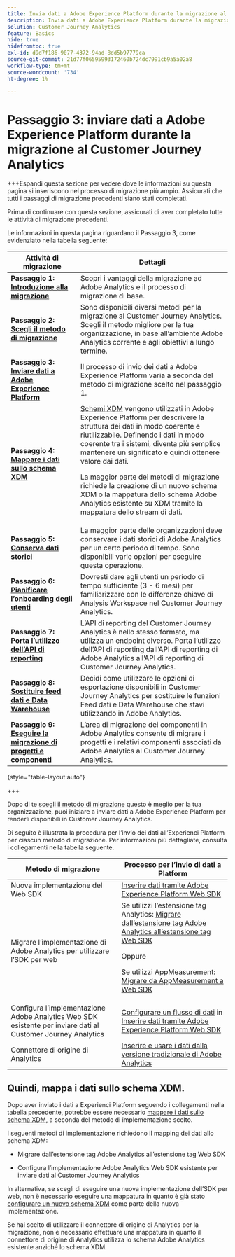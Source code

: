 ```yaml
---
title: Invia dati a Adobe Experience Platform durante la migrazione al Customer Journey Analytics
description: Invia dati a Adobe Experience Platform durante la migrazione al Customer Journey Analytics
solution: Customer Journey Analytics
feature: Basics
hide: true
hidefromtoc: true
exl-id: d9d7f186-9077-4372-94ad-8dd5b97779ca
source-git-commit: 21d77f06595993172460b724dc7991cb9a5a02a8
workflow-type: tm+mt
source-wordcount: '734'
ht-degree: 1%

---
```


# Passaggio 3: inviare dati a Adobe Experience Platform durante la migrazione al Customer Journey Analytics

+++Espandi questa sezione per vedere dove le informazioni su questa pagina si inseriscono nel processo di migrazione più ampio. Assicurati che tutti i passaggi di migrazione precedenti siano stati completati.

Prima di continuare con questa sezione, assicurati di aver completato tutte le attività di migrazione precedenti.

Le informazioni in questa pagina riguardano il Passaggio 3, come evidenziato nella tabella seguente:

| Attività di migrazione | Dettagli |
|---------|----------|
| **Passaggio 1: [Introduzione alla migrazione](/help/getting-started/cja-migration/cja-migration-getstarted.md)** | Scopri i vantaggi della migrazione ad Adobe Analytics e il processo di migrazione di base. |
| **Passaggio 2: [Scegli il metodo di migrazione](/help/getting-started/cja-migration/cja-migration-method.md)** | Sono disponibili diversi metodi per la migrazione al Customer Journey Analytics. Scegli il metodo migliore per la tua organizzazione, in base all’ambiente Adobe Analytics corrente e agli obiettivi a lungo termine. |
| <span class="preview">**Passaggio 3: [Inviare dati a Adobe Experience Platform](/help/getting-started/cja-migration/cja-migration-send-to-platform.md)**</span> | <span class="preview">Il processo di invio dei dati a Adobe Experience Platform varia a seconda del metodo di migrazione scelto nel passaggio 1.</span> |
| **Passaggio 4: [Mappare i dati sullo schema XDM](/help/getting-started/cja-migration/cja-migration-xdm.md)** | [Schemi XDM](https://experienceleague.adobe.com/en/docs/experience-platform/xdm/home#xdm-schemas) vengono utilizzati in Adobe Experience Platform per descrivere la struttura dei dati in modo coerente e riutilizzabile. Definendo i dati in modo coerente tra i sistemi, diventa più semplice mantenere un significato e quindi ottenere valore dai dati.<p>La maggior parte dei metodi di migrazione richiede la creazione di un nuovo schema XDM o la mappatura dello schema Adobe Analytics esistente su XDM tramite la mappatura dello stream di dati.</p> |
| **Passaggio 5: [Conserva dati storici](/help/getting-started/cja-migration/cja-migration-historical-data.md)** | La maggior parte delle organizzazioni deve conservare i dati storici di Adobe Analytics per un certo periodo di tempo. Sono disponibili varie opzioni per eseguire questa operazione. |
| **Passaggio 6: [Pianificare l’onboarding degli utenti](/help/getting-started/cja-migration/cja-migration-onboarding.md)** | Dovresti dare agli utenti un periodo di tempo sufficiente (3 - 6 mesi) per familiarizzare con le differenze chiave di Analysis Workspace nel Customer Journey Analytics. |
| **Passaggio 7: [Porta l’utilizzo dell’API di reporting](/help/getting-started/cja-migration/cja-migration-api.md)** | L’API di reporting del Customer Journey Analytics è nello stesso formato, ma utilizza un endpoint diverso. Porta l’utilizzo dell’API di reporting dall’API di reporting di Adobe Analytics all’API di reporting di Customer Journey Analytics. |
| **Passaggio 8: [Sostituire feed dati e Data Warehouse](/help/getting-started/cja-migration/cja-migration-export-options.md)** | Decidi come utilizzare le opzioni di esportazione disponibili in Customer Journey Analytics per sostituire le funzioni Feed dati e Data Warehouse che stavi utilizzando in Adobe Analytics. |
| **Passaggio 9: [Eseguire la migrazione di progetti e componenti](/help/getting-started/cja-migration/cja-migration-projects.md)** | L’area di migrazione dei componenti in Adobe Analytics consente di migrare i progetti e i relativi componenti associati da Adobe Analytics al Customer Journey Analytics. |

{style="table-layout:auto"}

+++


Dopo di te [scegli il metodo di migrazione](#step-2-choose-your-customer-journey-analytics-migration-method) questo è meglio per la tua organizzazione, puoi iniziare a inviare dati a Adobe Experience Platform per renderli disponibili in Customer Journey Analytics.

Di seguito è illustrata la procedura per l’invio dei dati all’Experienci Platform per ciascun metodo di migrazione. Per informazioni più dettagliate, consulta i collegamenti nella tabella seguente.

| Metodo di migrazione | Processo per l’invio di dati a Platform |
|---------|----------|
| Nuova implementazione del Web SDK | [Inserire dati tramite Adobe Experience Platform Web SDK](/help/data-ingestion/aepwebsdk.md) |
| Migrare l’implementazione di Adobe Analytics per utilizzare l’SDK per web | Se utilizzi l’estensione tag Analytics: [Migrare dall’estensione tag Adobe Analytics all’estensione tag Web SDK](https://experienceleague.adobe.com/en/docs/analytics/implementation/aep-edge/web-sdk/analytics-extension-to-web-sdk)<p>Oppure</p><p>Se utilizzi AppMeasurement: [Migrare da AppMeasurement a Web SDK](https://experienceleague.adobe.com/en/docs/analytics/implementation/aep-edge/web-sdk/appmeasurement-to-web-sdk) |
| Configura l’implementazione Adobe Analytics Web SDK esistente per inviare dati al Customer Journey Analytics | [Configurare un flusso di dati](https://experienceleague.adobe.com/en/docs/analytics-platform/using/cja-data-ingestion/ingest-use-guides/edge-network/aepwebsdk#set-up-a-datastream) in [Inserire dati tramite Adobe Experience Platform Web SDK](https://experienceleague.adobe.com/en/docs/analytics-platform/using/cja-data-ingestion/ingest-use-guides/edge-network/aepwebsdk) |
| Connettore di origine di Analytics | [Inserire e usare i dati dalla versione tradizionale di Adobe Analytics](/help/data-ingestion/analytics.md) |

## Quindi, mappa i dati sullo schema XDM.

Dopo aver inviato i dati a Experienci Platform seguendo i collegamenti nella tabella precedente, potrebbe essere necessario [mappare i dati sullo schema XDM](/help/getting-started/cja-migration/cja-migration-xdm.md), a seconda del metodo di implementazione scelto.

I seguenti metodi di implementazione richiedono il mapping dei dati allo schema XDM:

* Migrare dall’estensione tag Adobe Analytics all’estensione tag Web SDK

* Configura l’implementazione Adobe Analytics Web SDK esistente per inviare dati al Customer Journey Analytics

In alternativa, se scegli di eseguire una nuova implementazione dell’SDK per web, non è necessario eseguire una mappatura in quanto è già stato [configurare un nuovo schema XDM](https://experienceleague.adobe.com/en/docs/analytics-platform/using/cja-data-ingestion/ingest-use-guides/edge-network/aepwebsdk#set-up-a-schema) come parte della nuova implementazione.

Se hai scelto di utilizzare il connettore di origine di Analytics per la migrazione, non è necessario effettuare una mappatura in quanto il connettore di origine di Analytics utilizza lo schema Adobe Analytics esistente anziché lo schema XDM.
